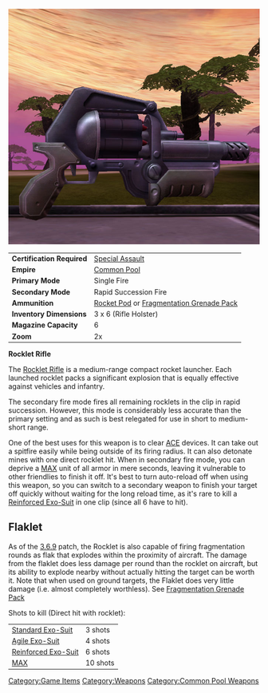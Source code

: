 ![](/images/Rocklet_Rifle.jpg "Rocklet_Rifle.jpg")

|                            |                                                                                                              |
| -------------------------- | ------------------------------------------------------------------------------------------------------------ |
| **Certification Required** | [Special Assault](/Special_Assault "wikilink")                                                               |
| **Empire**                 | [Common Pool](/Common_Pool "wikilink")                                                                       |
| **Primary Mode**           | Single Fire                                                                                                  |
| **Secondary Mode**         | Rapid Succession Fire                                                                                        |
| **Ammunition**             | [Rocket Pod](/Rocket_Pod "wikilink") or [Fragmentation Grenade Pack](/Fragmentation_Grenade_Pack "wikilink") |
| **Inventory Dimensions**   | 3 x 6 (Rifle Holster)                                                                                        |
| **Magazine Capacity**      | 6                                                                                                            |
| **Zoom**                   | 2x                                                                                                           |

**Rocklet Rifle**

The [Rocklet Rifle](/Rocklet_Rifle "wikilink") is a medium-range compact
rocket launcher. Each launched rocklet packs a significant explosion
that is equally effective against vehicles and infantry.

The secondary fire mode fires all remaining rocklets in the clip in
rapid succession. However, this mode is considerably less accurate than
the primary setting and as such is best relegated for use in short to
medium-short range.

One of the best uses for this weapon is to clear [ACE](/ACE "wikilink")
devices. It can take out a spitfire easily while being outside of its
firing radius. It can also detonate mines with one direct rocklet hit.
When in secondary fire mode, you can deprive a [MAX](/MAX "wikilink")
unit of all armor in mere seconds, leaving it vulnerable to other
friendlies to finish it off. It's best to turn auto-reload off when
using this weapon, so you can switch to a secondary weapon to finish
your target off quickly without waiting for the long reload time, as
it's rare to kill a [Reinforced
Exo-Suit](/Reinforced_Exo-Suit "wikilink") in one clip (since all 6 have
to hit).

## Flaklet

As of the [3.6.9](/3.6.9 "wikilink") patch, the Rocklet is also capable
of firing fragmentation rounds as flak that explodes within the
proximity of aircraft. The damage from the flaklet does less damage per
round than the rocklet on aircraft, but its ability to explode nearby
without actually hitting the target can be worth it. Note that when used
on ground targets, the Flaklet does very little damage (i.e. almost
completely worthless). See [Fragmentation Grenade
Pack](/Fragmentation_Grenade_Pack "wikilink")

Shots to kill (Direct hit with rocklet):

|                                                        |          |
| ------------------------------------------------------ | -------- |
| [Standard Exo-Suit](/Standard_Exo-Suit "wikilink")     | 3 shots  |
| [Agile Exo-Suit](/Agile_Exo-Suit "wikilink")           | 4 shots  |
| [Reinforced Exo-Suit](/Reinforced_Exo-Suit "wikilink") | 6 shots  |
| [MAX](/MAX "wikilink")                                 | 10 shots |

[Category:Game Items](/Category:Game_Items "wikilink")
[Category:Weapons](/Category:Weapons "wikilink") [Category:Common Pool
Weapons](/Category:Common_Pool_Weapons "wikilink")
